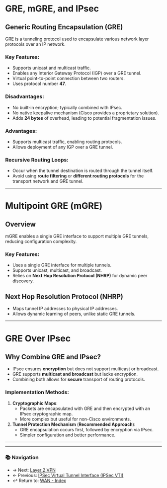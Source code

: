 
# GRE, mGRE, and IPsec

## Generic Routing Encapsulation (GRE)

GRE is a tunneling protocol used to encapsulate various network layer protocols over an IP network.

### **Key Features**:

- Supports unicast and multicast traffic.
- Enables any Interior Gateway Protocol (IGP) over a GRE tunnel.
- Virtual point-to-point connection between two routers.
- Uses protocol number **47**.

### **Disadvantages**:

- No built-in encryption; typically combined with IPsec.
- No native keepalive mechanism (Cisco provides a proprietary solution).
- Adds **24 bytes** of overhead, leading to potential fragmentation issues.

### **Advantages**:

- Supports multicast traffic, enabling routing protocols.
- Allows deployment of any IGP over a GRE tunnel.

### **Recursive Routing Loops**:

- Occur when the tunnel destination is routed through the tunnel itself.
- Avoid using **route filtering** or **different routing protocols** for the transport network and GRE tunnel.

---

# Multipoint GRE (mGRE)

## Overview

mGRE enables a single GRE interface to support multiple GRE tunnels, reducing configuration complexity.

### **Key Features**:

- Uses a single GRE interface for multiple tunnels.
- Supports unicast, multicast, and broadcast.
- Relies on **Next Hop Resolution Protocol (NHRP)** for dynamic peer discovery.

## Next Hop Resolution Protocol (NHRP)

- Maps tunnel IP addresses to physical IP addresses.
- Allows dynamic learning of peers, unlike static GRE tunnels.

---

# GRE Over IPsec

## Why Combine GRE and IPsec?

- IPsec ensures **encryption** but does not support multicast or broadcast.
- GRE supports **multicast and broadcast** but lacks encryption.
- Combining both allows for **secure** transport of routing protocols.

### **Implementation Methods**:

1. **Cryptographic Maps**:
   - Packets are encapsulated with GRE and then encrypted with an IPsec cryptographic map.
   - More complex but useful for non-Cisco environments.
2. **Tunnel Protection Mechanism** (**Recommended Approach**):
   - GRE encapsulation occurs first, followed by encryption via IPsec.
   - Simpler configuration and better performance.

---
---

### 📚 Navigation
- → Next: [Layer 2 VPN](l2-vpn.md) 
- ← Previous: [IPSec Virtual Tunnel Interface (IPSec VTI)](ipsec-vti.md)  
- ↩ Return to: [WAN - Index](../README.md)

